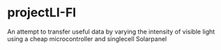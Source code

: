 # projectLI-FI
An attempt to transfer useful data by varying the intensity of visible light using a cheap microcontroller and singlecell Solarpanel
